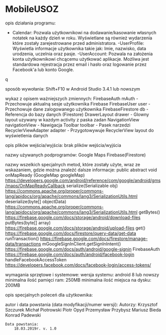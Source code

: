 # MobileUSOZ


opis działania programu:
- Calendar: Pozwala użytkownikowi na dodawanie/kasowanie własnych notatek na każdy dzień w roku. Wyświetlane są również wydarzenia które zostały zarejestrowane przed administratora.
-UserProfile: Wyświetla informacje użytkownika takie jak: Imie, nazwisko, data urodzenia, uczelnia oraz pasje.
-UserAccount: Pozwala na założenia konta użytkownikowi chcącemu użytkować aplikacje. Możliwa jest standardowa rejestracja przez email i hasło oraz logowanie przez Facebook'a lub konto Google.

q   

sposób wywołania:
    Shift+F10 w Android Studio 3.4.1 lub nowszym

wykaz z opisem ważniejszych zmiennych:
    FirebaseAuth mAuth - Przechowuje aktualną sesje użytkownika Firebase
    FirebaseUser user - Przechowuje dane zalogowanego użytkownika
    FirebaseFirestore db - Referencja do bazy danych (Firestore)
    DrawerLayout drawer - Glowny layout uzywany w kazdym activity z paska zadan
    NavigationView navigationView - Nawigacja
    Toolbar toolbar - Pasek narzedzi
    RecyclerViewAdapter adapter -  Przygotowywuje RecyclerView layout do wyświetlenia danych
    

opis plików wejścia/wyjścia:
    brak plików wejścia/wyjścia



nazwy używanych podprogramów:
    Google Maps
    Firebase(Firestore)



nazwy wszelkich specjalnych metod, które zostały użyte, wraz ze wskazaniem, gdzie można znaleźć dalsze informacje:
    public abstract void onMapReady (GoogleMap googleMap) https://developers.google.com/android/reference/com/google/android/gms/maps/OnMapReadyCallback
    serialize(Serializable obj) https://commons.apache.org/proper/commons-lang/apidocs/org/apache/commons/lang3/SerializationUtils.html
    deserialize(byte[] objectData) https://commons.apache.org/proper/commons-lang/apidocs/org/apache/commons/lang3/SerializationUtils.html
    getBytes() https://firebase.google.com/docs/storage/android/download-files
    putBytes(byte[] array) https://firebase.google.com/docs/storage/android/upload-files
    get() https://firebase.google.com/docs/firestore/query-data/get-data
    runTransaction() https://firebase.google.com/docs/firestore/manage-data/transactions
    mGoogleSignInClient.getSignInIntent() https://firebase.google.com/docs/auth/android/google-signin
    FirebaseAuth https://firebase.google.com/docs/auth/android/facebook-login
    handleFacebookAccessToken https://developers.facebook.com/docs/facebook-login/access-tokens/
	
	
wymagania sprzętowe i systemowe:
    wersja systemu: android 8 lub nowszy
    minimalna ilość pamięci ram: 250MB
    minimalna ilość miejsca na dysku: 200MB

opis specjalnych poleceń dla użytkownika:
    


autor i data powstania (data modyfikacji/numer wersji):
    Autorzy:
        Krzysztof Szczurek
        Michał Piotrowski
        Piotr Opyd
        Przemysław Przybysz
        Mariusz Bieda
        Konrad Padewski

    Data powstania:
        18.03.2019r. v. 1.0

